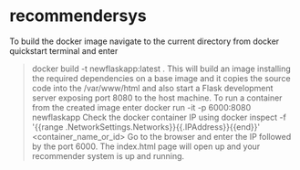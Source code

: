 # recommendersys
To build the docker image navigate to the current directory from docker quickstart terminal and enter
  >docker build -t newflaskapp:latest .
This will build an image installing the required dependencies on a base image and it copies the source code into the /var/www/html and also start a Flask development server exposing port 8080 to the host machine.
To run a container from the created image enter
  >docker run -it -p 6000:8080 newflaskapp
Check the docker container IP using 
  >docker inspect -f '{{range .NetworkSettings.Networks}}{{.IPAddress}}{{end}}' <container_name_or_id>
Go to the browser and enter the IP followed by the port 6000.
The index.html page will open up and your recommender system is up and running.
